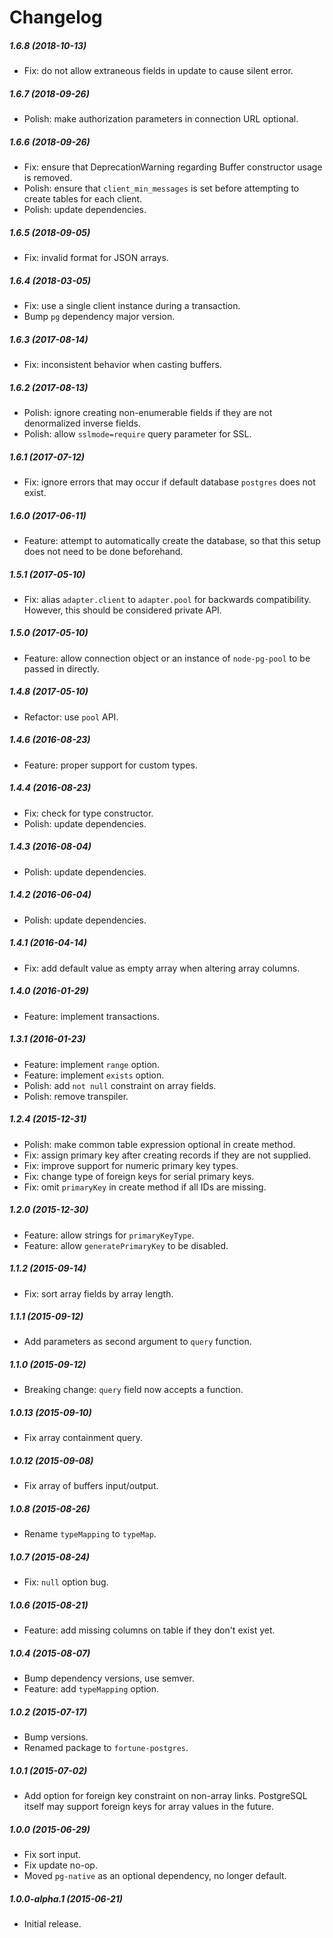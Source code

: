 # Changelog


##### 1.6.8 (2018-10-13)
- Fix: do not allow extraneous fields in update to cause silent error.


##### 1.6.7 (2018-09-26)
- Polish: make authorization parameters in connection URL optional.


##### 1.6.6 (2018-09-26)
- Fix: ensure that DeprecationWarning regarding Buffer constructor usage is removed.
- Polish: ensure that `client_min_messages` is set before attempting to create tables for each client.
- Polish: update dependencies.


##### 1.6.5 (2018-09-05)
- Fix: invalid format for JSON arrays.


##### 1.6.4 (2018-03-05)
- Fix: use a single client instance during a transaction.
- Bump `pg` dependency major version.


##### 1.6.3 (2017-08-14)
- Fix: inconsistent behavior when casting buffers.


##### 1.6.2 (2017-08-13)
- Polish: ignore creating non-enumerable fields if they are not denormalized inverse fields.
- Polish: allow `sslmode=require` query parameter for SSL.


##### 1.6.1 (2017-07-12)
- Fix: ignore errors that may occur if default database `postgres` does not exist.


##### 1.6.0 (2017-06-11)
- Feature: attempt to automatically create the database, so that this setup does not need to be done beforehand.


##### 1.5.1 (2017-05-10)
- Fix: alias `adapter.client` to `adapter.pool` for backwards compatibility. However, this should be considered private API.


##### 1.5.0 (2017-05-10)
- Feature: allow connection object or an instance of `node-pg-pool` to be passed in directly.


##### 1.4.8 (2017-05-10)
- Refactor: use `pool` API.


##### 1.4.6 (2016-08-23)
- Feature: proper support for custom types.


##### 1.4.4 (2016-08-23)
- Fix: check for type constructor.
- Polish: update dependencies.


##### 1.4.3 (2016-08-04)
- Polish: update dependencies.


##### 1.4.2 (2016-06-04)
- Polish: update dependencies.


##### 1.4.1 (2016-04-14)
- Fix: add default value as empty array when altering array columns.


##### 1.4.0 (2016-01-29)
- Feature: implement transactions.


##### 1.3.1 (2016-01-23)
- Feature: implement `range` option.
- Feature: implement `exists` option.
- Polish: add `not null` constraint on array fields.
- Polish: remove transpiler.


##### 1.2.4 (2015-12-31)
- Polish: make common table expression optional in create method.
- Fix: assign primary key after creating records if they are not supplied.
- Fix: improve support for numeric primary key types.
- Fix: change type of foreign keys for serial primary keys.
- Fix: omit `primaryKey` in create method if all IDs are missing.


##### 1.2.0 (2015-12-30)
- Feature: allow strings for `primaryKeyType`.
- Feature: allow `generatePrimaryKey` to be disabled.


##### 1.1.2 (2015-09-14)
- Fix: sort array fields by array length.


##### 1.1.1 (2015-09-12)
- Add parameters as second argument to `query` function.


##### 1.1.0 (2015-09-12)
- Breaking change: `query` field now accepts a function.


##### 1.0.13 (2015-09-10)
- Fix array containment query.


##### 1.0.12 (2015-09-08)
- Fix array of buffers input/output.


##### 1.0.8 (2015-08-26)
- Rename `typeMapping` to `typeMap`.


##### 1.0.7 (2015-08-24)
- Fix: `null` option bug.


##### 1.0.6 (2015-08-21)
- Feature: add missing columns on table if they don't exist yet.


##### 1.0.4 (2015-08-07)
- Bump dependency versions, use semver.
- Feature: add `typeMapping` option.


##### 1.0.2 (2015-07-17)
- Bump versions.
- Renamed package to `fortune-postgres`.


##### 1.0.1 (2015-07-02)
- Add option for foreign key constraint on non-array links. PostgreSQL itself may support foreign keys for array values in the future.


##### 1.0.0 (2015-06-29)
- Fix sort input.
- Fix update no-op.
- Moved `pg-native` as an optional dependency, no longer default.


##### 1.0.0-alpha.1 (2015-06-21)
- Initial release.
